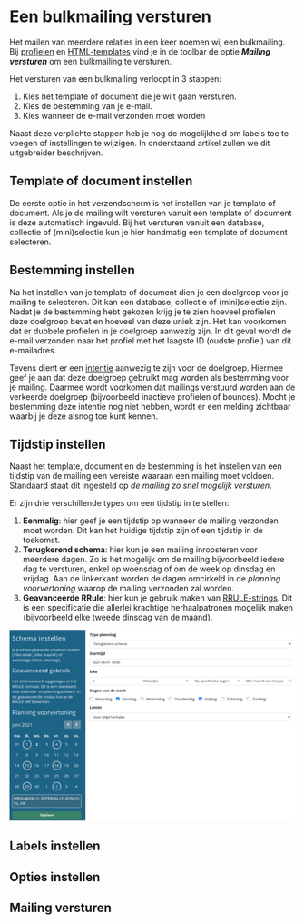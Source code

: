# Een bulkmailing versturen
Het mailen van meerdere relaties in een keer noemen wij een bulkmailing. Bij [profielen](https://ms.copernica.com/#/profiles) en [HTML-templates](https://ms.copernica.com/#/design) vind je in de toolbar de optie **_Mailing versturen_** om een bulkmailing te versturen. 

Het versturen van een bulkmailing verloopt in 3 stappen:  
1. Kies het template of document die je wilt gaan versturen.
2. Kies de bestemming van je e-mail. 
3. Kies wanneer de e-mail verzonden moet worden

Naast deze verplichte stappen heb je nog de mogelijkheid om labels toe te voegen of instellingen te wijzigen.
In onderstaand artikel zullen we dit uitgebreider beschrijven.

## Template of document instellen
De eerste optie in het verzendscherm is het instellen van je template of document. Als je de mailing wilt versturen vanuit een template of document is deze automatisch ingevuld. Bij het versturen vanuit een database, collectie of (mini)selectie kun je hier handmatig een template of document selecteren.

## Bestemming instellen
Na het instellen van je template of document dien je een doelgroep voor je mailing te selecteren. Dit kan een database, collectie of (mini)selectie zijn. Nadat je de bestemming hebt gekozen krijg je te zien hoeveel profielen deze doelgroep bevat en hoeveel van deze uniek zijn. Het kan voorkomen dat er dubbele profielen in je doelgroep aanwezig zijn. In dit geval wordt de e-mail verzonden naar het profiel met het laagste ID (oudste profiel) van dit e-mailadres.

Tevens dient er een [intentie](./database-intentions) aanwezig te zijn voor de doelgroep. Hiermee geef je aan dat deze doelgroep gebruikt mag worden als bestemming voor je mailing. Daarmee wordt voorkomen dat mailings verstuurd worden aan de verkeerde doelgroep (bijvoorbeeld inactieve profielen of bounces). Mocht je bestemming deze intentie nog niet hebben, wordt er een melding zichtbaar waarbij je deze alsnog toe kunt kennen.

## Tijdstip instellen
Naast het template, document en de bestemming is het instellen van een tijdstip van de mailing een vereiste waaraan een mailing moet voldoen. Standaard staat dit ingesteld op _de mailing zo snel mogelijk versturen_. 

Er zijn drie verschillende types om een tijdstip in te stellen:

1. **Eenmalig**: hier geef je een tijdstip op wanneer de mailing verzonden moet worden. Dit kan het huidige tijdstip zijn of een tijdstip in de toekomst.  
2. **Terugkerend schema**: hier kun je een mailing inroosteren voor meerdere dagen. Zo is het mogelijk om de mailing bijvoorbeeld iedere dag te versturen, enkel op woensdag of om de week op dinsdag en vrijdag. Aan de linkerkant worden de dagen omcirkeld in de _planning voorvertoning_ waarop de mailing verzonden zal worden.
3. **Geavanceerde RRule**: hier kun je gebruik maken van [RRULE-strings](https://www.copernica.com/nl/blog/post/slim-mailings-herhalen-met-rrules). Dit is een specificatie die allerlei krachtige herhaalpatronen mogelijk maken (bijvoorbeeld elke tweede dinsdag van de maand).

![Bulkmailing schema](../images/nl/bulkmailing_schema.png)

## Labels instellen

## Opties instellen

## Mailing versturen
